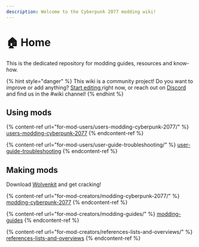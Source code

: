 ```yaml
---
description: Welcome to the Cyberpunk 2077 modding wiki!
---
```


# 🏠 Home

This is the dedicated repository for modding guides, resources and know-how.&#x20;

{% hint style="danger" %}
This wiki is a community project! Do you want to improve or add anything? [Start editing ](https://app.gitbook.com/)right now, or reach out on [Discord](https://discord.gg/redmodding) and find us in the #wiki channel!
{% endhint %}

## Using mods

{% content-ref url="for-mod-users/users-modding-cyberpunk-2077/" %}
[users-modding-cyberpunk-2077](for-mod-users/users-modding-cyberpunk-2077/)
{% endcontent-ref %}

{% content-ref url="for-mod-users/user-guide-troubleshooting/" %}
[user-guide-troubleshooting](for-mod-users/user-guide-troubleshooting/)
{% endcontent-ref %}

## Making mods

Download [Wolvenkit](https://github.com/WolvenKit/WolvenKit/releases) and get cracking!

{% content-ref url="for-mod-creators/modding-cyberpunk-2077/" %}
[modding-cyberpunk-2077](for-mod-creators/modding-cyberpunk-2077/)
{% endcontent-ref %}

{% content-ref url="for-mod-creators/modding-guides/" %}
[modding-guides](for-mod-creators/modding-guides/)
{% endcontent-ref %}

{% content-ref url="for-mod-creators/references-lists-and-overviews/" %}
[references-lists-and-overviews](for-mod-creators/references-lists-and-overviews/)
{% endcontent-ref %}
